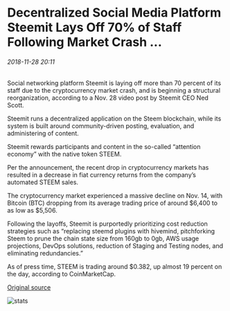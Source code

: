 # Decentralized Social Media Platform Steemit Lays Off 70% of Staff Following Market Crash ...

###### 2018-11-28 20:11

Social networking platform Steemit is laying off more than 70 percent of its staff due to the cryptocurrency market crash, and is beginning a structural reorganization, according to a Nov. 28 video post by Steemit CEO Ned Scott.

Steemit runs a decentralized application on the Steem blockchain, while its system is built around community-driven posting, evaluation, and administering of content.

Steemit rewards participants and content in the so-called “attention economy” with the native token STEEM.

Per the announcement, the recent drop in cryptocurrency markets has resulted in a decrease in fiat currency returns from the company’s automated STEEM sales.

The cryptocurrency market experienced a massive decline on Nov. 14, with Bitcoin (BTC) dropping from its average trading price of around $6,400 to as low as $5,506.

Following the layoffs, Steemit is purportedly prioritizing cost reduction strategies such as “replacing steemd plugins with hivemind, pitchforking Steem to prune the chain state size from 160gb to 0gb, AWS usage projections, DevOps solutions, reduction of Staging and Testing nodes, and eliminating redundancies.”

As of press time, STEEM is trading around $0.382, up almost 19 percent on the day, according to CoinMarketCap.

[Original source](https://cointelegraph.com/news/decentralized-social-media-platform-steemit-lays-off-70-of-staff-following-market-crash)

![stats](https://c.statcounter.com/11760860/0/a89fa40b/1/ "stats")